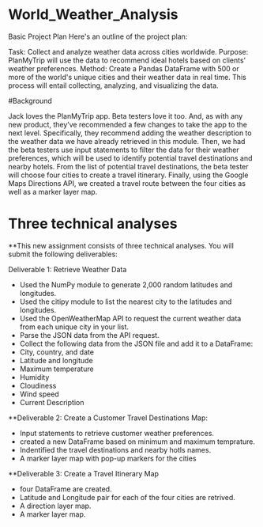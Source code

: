 # World_Weather_Analysis

Basic Project Plan
Here's an outline of the project plan:

Task: Collect and analyze weather data across cities worldwide.
Purpose: PlanMyTrip will use the data to recommend ideal hotels based on clients' weather preferences.
Method: Create a Pandas DataFrame with 500 or more of the world's unique cities and their weather data in real time. This process will entail collecting, analyzing, and visualizing the data.

#Background

Jack loves the PlanMyTrip app. Beta testers love it too. And, as with any new product, they’ve recommended a few changes to take the app to the next level. Specifically, they recommend adding the weather description to the weather data we have already retrieved in this module. Then, we had the beta testers use input statements to filter the data for their weather preferences, which will be used to identify potential travel destinations and nearby hotels. From the list of potential travel destinations, the beta tester will choose four cities to create a travel itinerary. Finally, using the Google Maps Directions API, we created a travel route between the four cities as well as a marker layer map.

# Three technical analyses
**This new assignment consists of three technical analyses. You will submit the following deliverables:

Deliverable 1: Retrieve Weather Data
- Used the NumPy module to generate 2,000 random latitudes and longitudes.
- Used the citipy module to list the nearest city to the latitudes and longitudes.
- Used the OpenWeatherMap API to request the current weather data from each unique city in your list.
- Parse the JSON data from the API request.
- Collect the following data from the JSON file and add it to a DataFrame:
- City, country, and date
- Latitude and longitude
- Maximum temperature
- Humidity
- Cloudiness
- Wind speed
- Current Description
 
**Deliverable 2: Create a Customer Travel Destinations Map:
- Input statements to retrieve customer weather preferences.
- created a new DataFrame based on minimum and maximum temprature.
- Indentified the travel destinations and nearby hotls names.
- A marker layer map with pop-up markers for the cities

**Deliverable 3: Create a Travel Itinerary Map
- four DataFrame are created.
- Latitude and Longitude pair for each of the four cities are retrived.
- A direction layer map.
- A marker layer map.
